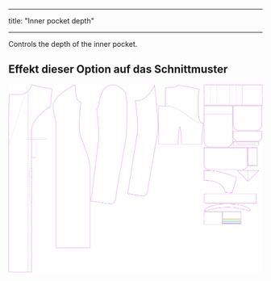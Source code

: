 - - -
title: "Inner pocket depth"
- - -

Controls the depth of the inner pocket.

## Effekt dieser Option auf das Schnittmuster

![This image shows the effect of this option by superimposing several variants that have a different value for this option](carlita_innerpocketdepth_sample.svg "Effect of this option on the pattern")
